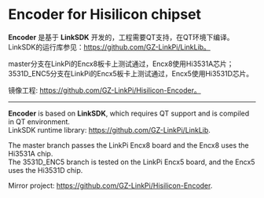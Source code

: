 # Encoder for Hisilicon chipset

**Encoder** 是基于 **LinkSDK** 开发的，工程需要QT支持，在QT环境下编译。  
LinkSDK的运行库参见：https://github.com/GZ-LinkPi/LinkLib。  

master分支在LinkPi的Encx8板卡上测试通过，Encx8使用Hi3531A芯片；     
3531D_ENC5分支在LinkPi的Encx5板卡上测试通过，Encx5使用Hi3531D芯片。   

镜像工程: https://github.com/GZ-LinkPi/Hisilicon-Encoder。  

---

**Encoder** is based on **LinkSDK**, which requires QT support and is compiled in QT environment.  
LinkSDK runtime library: https://github.com/GZ-LinkPi/LinkLib.  

The master branch passes the LinkPi Encx8 board and the Encx8 uses the Hi3531A chip.  
The 3531D_ENC5 branch is tested on the LinkPi Encx5 board, and the Encx5 uses the Hi3531D chip.  

Mirror project: https://github.com/GZ-LinkPi/Hisilicon-Encoder.  
